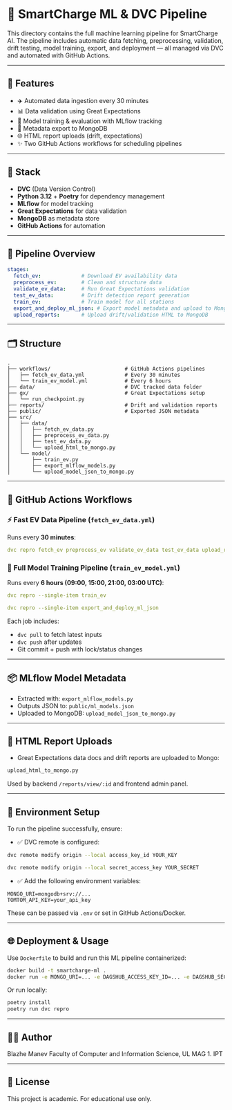 # 🔗 SmartCharge ML & DVC Pipeline

This directory contains the full machine learning pipeline for SmartCharge AI. The pipeline includes automatic data fetching, preprocessing, validation, drift testing, model training, export, and deployment — all managed via DVC and automated with GitHub Actions.

---

## 🚀 Features

* ✈️ Automated data ingestion every 30 minutes
* 📊 Data validation using Great Expectations
* 🧠 Model training & evaluation with MLflow tracking
* 📲 Metadata export to MongoDB
* 🌐 HTML report uploads (drift, expectations)
* ✨ Two GitHub Actions workflows for scheduling pipelines

---

## 🧱 Stack

* **DVC** (Data Version Control)
* **Python 3.12** + **Poetry** for dependency management
* **MLflow** for model tracking
* **Great Expectations** for data validation
* **MongoDB** as metadata store
* **GitHub Actions** for automation

---

## 🔄 Pipeline Overview

```yaml
stages:
  fetch_ev:             # Download EV availability data
  preprocess_ev:        # Clean and structure data
  validate_ev_data:     # Run Great Expectations validation
  test_ev_data:         # Drift detection report generation
  train_ev:             # Train model for all stations
  export_and_deploy_ml_json: # Export model metadata and upload to MongoDB
  upload_reports:       # Upload drift/validation HTML to MongoDB
```

---

## 🗂️ Structure

```
.
├── workflows/                        # GitHub Actions pipelines
│   ├── fetch_ev_data.yml             # Every 30 minutes
│   └── train_ev_model.yml            # Every 6 hours
├── data/                             # DVC tracked data folder
├── gx/                               # Great Expectations setup
│   └── run_checkpoint.py
├── reports/                          # Drift and validation reports
├── public/                           # Exported JSON metadata
├── src/
│   ├── data/
│   │   ├── fetch_ev_data.py
│   │   ├── preprocess_ev_data.py
│   │   ├── test_ev_data.py
│   │   └── upload_html_to_mongo.py
│   └── model/
│       ├── train_ev.py
│       ├── export_mlflow_models.py
│       └── upload_model_json_to_mongo.py
```

---

## 🤖 GitHub Actions Workflows

### ⚡ Fast EV Data Pipeline (`fetch_ev_data.yml`)

Runs every **30 minutes**:

```yaml
dvc repro fetch_ev preprocess_ev validate_ev_data test_ev_data upload_reports
```

### 🧠 Full Model Training Pipeline (`train_ev_model.yml`)

Runs every **6 hours (09:00, 15:00, 21:00, 03:00 UTC)**:

```yaml
dvc repro --single-item train_ev

dvc repro --single-item export_and_deploy_ml_json
```

Each job includes:

* `dvc pull` to fetch latest inputs
* `dvc push` after updates
* Git commit + push with lock/status changes

---

## 📦 MLflow Model Metadata

* Extracted with: `export_mlflow_models.py`
* Outputs JSON to: `public/ml_models.json`
* Uploaded to MongoDB: `upload_model_json_to_mongo.py`

---

## 🧾 HTML Report Uploads

* Great Expectations data docs and drift reports are uploaded to Mongo:

```bash
upload_html_to_mongo.py
```

Used by backend `/reports/view/:id` and frontend admin panel.

---

## 🧪 Environment Setup

To run the pipeline successfully, ensure:

* ✅ DVC remote is configured:

```bash
dvc remote modify origin --local access_key_id YOUR_KEY

dvc remote modify origin --local secret_access_key YOUR_SECRET
```

* ✅ Add the following environment variables:

```env
MONGO_URI=mongodb+srv://...
TOMTOM_API_KEY=your_api_key
```

These can be passed via `.env` or set in GitHub Actions/Docker.

---

## 🌐 Deployment & Usage

Use `Dockerfile` to build and run this ML pipeline containerized:

```bash
docker build -t smartcharge-ml .
docker run -e MONGO_URI=... -e DAGSHUB_ACCESS_KEY_ID=... -e DAGSHUB_SECRET_ACCESS_KEY=... -e TOMTOM_API_KEY=... smartcharge-ml
```

Or run locally:

```bash
poetry install
poetry run dvc repro
```

---

## 👨‍💻 Author

Blazhe Manev
Faculty of Computer and Information Science, UL
MAG 1. IPT

---

## 📄 License

This project is academic. For educational use only.
